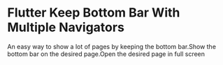 # Flutter Keep Bottom Bar With Multiple Navigators
 An easy way to show a lot of pages by keeping the bottom bar.Show the bottom bar on the desired page.Open the desired page in full screen
